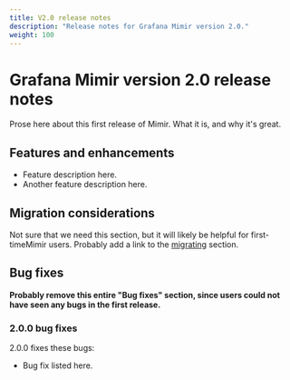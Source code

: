 ```yaml
---
title: V2.0 release notes
description: "Release notes for Grafana Mimir version 2.0."
weight: 100
---
```


# Grafana Mimir version 2.0 release notes

Prose here about this first release of Mimir.  What it is, and why it's great.

## Features and enhancements

- Feature description here.
- Another feature description here.

## Migration considerations

Not sure that we need this section, but it will likely be helpful for first-timeMimir users.  Probably add a link to the [migrating](../../migrating/) section.


## Bug fixes

**Probably remove this entire "Bug fixes" section, since users could not have seen any bugs in the first release.**

### 2.0.0 bug fixes

2.0.0 fixes these bugs:

- Bug fix listed here.
